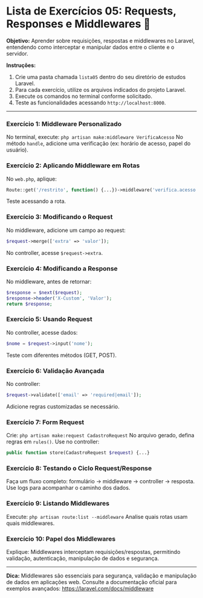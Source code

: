 
# Lista de Exercícios 05: Requests, Responses e Middlewares 🔄

**Objetivo:** Aprender sobre requisições, respostas e middlewares no Laravel, entendendo como interceptar e manipular dados entre o cliente e o servidor.

**Instruções:**
1. Crie uma pasta chamada `lista05` dentro do seu diretório de estudos Laravel.
2. Para cada exercício, utilize os arquivos indicados do projeto Laravel.
3. Execute os comandos no terminal conforme solicitado.
4. Teste as funcionalidades acessando `http://localhost:8000`.

---


### Exercício 1: Middleware Personalizado
No terminal, execute:
`php artisan make:middleware VerificaAcesso`
No método `handle`, adicione uma verificação (ex: horário de acesso, papel do usuário).

### Exercício 2: Aplicando Middleware em Rotas
No `web.php`, aplique:
```php
Route::get('/restrito', function() {...})->middleware('verifica.acesso');
```
Teste acessando a rota.

### Exercício 3: Modificando o Request
No middleware, adicione um campo ao request:
```php
$request->merge(['extra' => 'valor']);
```
No controller, acesse `$request->extra`.

### Exercício 4: Modificando a Response
No middleware, antes de retornar:
```php
$response = $next($request);
$response->header('X-Custom', 'Valor');
return $response;
```

### Exercício 5: Usando Request
No controller, acesse dados:
```php
$nome = $request->input('nome');
```
Teste com diferentes métodos (GET, POST).

### Exercício 6: Validação Avançada
No controller:
```php
$request->validate(['email' => 'required|email']);
```
Adicione regras customizadas se necessário.

### Exercício 7: Form Request
Crie:
`php artisan make:request CadastroRequest`
No arquivo gerado, defina regras em `rules()`. Use no controller:
```php
public function store(CadastroRequest $request) {...}
```

### Exercício 8: Testando o Ciclo Request/Response
Faça um fluxo completo: formulário → middleware → controller → resposta. Use logs para acompanhar o caminho dos dados.

### Exercício 9: Listando Middlewares
Execute:
`php artisan route:list --middleware`
Analise quais rotas usam quais middlewares.

### Exercício 10: Papel dos Middlewares
Explique: Middlewares interceptam requisições/respostas, permitindo validação, autenticação, manipulação de dados e segurança.

---

**Dica:** Middlewares são essenciais para segurança, validação e manipulação de dados em aplicações web. Consulte a documentação oficial para exemplos avançados: https://laravel.com/docs/middleware
